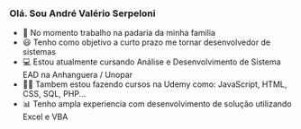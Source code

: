 ### Olá. Sou André Valério Serpeloni

- 🍞 No momento trabalho na padaria da minha familia
- 😃 Tenho como objetivo a curto prazo me tornar desenvolvedor de sistemas
- 💻 Estou atualmente cursando Análise e Desenvolvimento de Sistema EAD na Anhanguera / Unopar
- 👨‍🎓 Tambem estou fazendo cursos na Udemy como: JavaScript, HTML, CSS, SQL, PHP...
- 📊 Tenho ampla experiencia com desenvolvimento de solução utilizando Excel e VBA

